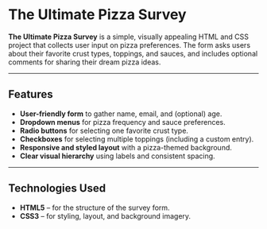 # The Ultimate Pizza Survey

**The Ultimate Pizza Survey** is a simple, visually appealing HTML and CSS project that collects user input on pizza preferences. The form asks users about their favorite crust types, toppings, and sauces, and includes optional comments for sharing their dream pizza ideas.

---

## Features

- **User-friendly form** to gather name, email, and (optional) age.
- **Dropdown menus** for pizza frequency and sauce preferences.
- **Radio buttons** for selecting one favorite crust type.
- **Checkboxes** for selecting multiple toppings (including a custom entry).
- **Responsive and styled layout** with a pizza-themed background.
- **Clear visual hierarchy** using labels and consistent spacing.

---

## Technologies Used

- **HTML5** – for the structure of the survey form.
- **CSS3** – for styling, layout, and background imagery.

